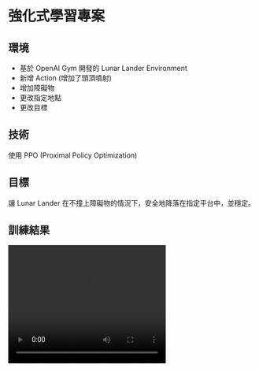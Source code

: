 # 強化式學習專案

## 環境
- 基於 OpenAI Gym 開發的 Lunar Lander Environment
- 新增 Action (增加了頭頂噴射)
- 增加障礙物
- 更改指定地點
- 更改目標

## 技術
使用 PPO (Proximal Policy Optimization)

## 目標
讓 Lunar Lander 在不撞上障礙物的情況下，安全地降落在指定平台中，並穩定。

## 訓練結果
<video width="320" height="240" controls>
  <source src="demo.mp4" type="video/mp4">
</video>
